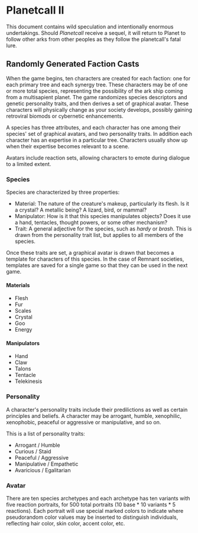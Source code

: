 # Planetcall II

This document contains wild speculation and intentionally enormous undertakings. Should *Planetcall* receive a sequel, it will return to Planet to follow other arks from other peoples as they follow the planetcall's fatal lure.

## Randomly Generated Faction Casts

When the game begins, ten characters are created for each faction: one for each primary tree and each synergy tree. These characters may be of one or more total species, representing the possibility of the ark ship coming from a multisapient planet. The game randomizes species descriptors and genetic personality traits, and then derives a set of graphical avatar. These characters will physically change as your society develops, possibly gaining retroviral biomods or cybernetic enhancements.

A species has three attributes, and each character has one among their species' set of graphical avatars, and two personality traits. In addition each character has an expertise in a particular tree. Characters usually show up when their expertise becomes relevant to a scene.

Avatars include reaction sets, allowing characters to emote during dialogue to a limited extent.

### Species

Species are characterized by three properties:

- Material: The nature of the creature's makeup, particularly its flesh. Is it a crystal? A metallic being? A lizard, bird, or mammal?
- Manipulator: How is it that this species manipulates objects? Does it use a hand, tentacles, thought powers, or some other mechanism?
- Trait: A general adjective for the species, such as *hardy* or *brash*. This is drawn from the personality trait list, but applies to all members of the species.

Once these traits are set, a graphical avatar is drawn that becomes a template for characters of this species. In the case of Remnant societies, templates are saved for a single game so that they can be used in the next game.

#### Materials

- Flesh
- Fur
- Scales
- Crystal
- Goo
- Energy

#### Manipulators

- Hand
- Claw
- Talons
- Tentacle
- Telekinesis

### Personality

A character's personality traits include their predilictions as well as certain principles and beliefs. A character may be arrogant, humble, xenophilic, xenophobic, peaceful or aggressive or manipulative, and so on.

This is a list of personality traits:

- Arrogant / Humble
- Curious / Staid
- Peaceful / Aggressive
- Manipulative / Empathetic
- Avaricious / Egalitarian

### Avatar

There are ten species archetypes and each archetype has ten variants with five reaction portraits, for 500 total portraits (10 base * 10 variants * 5 reactions). Each portrait will use special marked colors to indicate where pseudorandom color values may be inserted to distinguish individuals, reflecting hair color, skin color, accent color, etc.